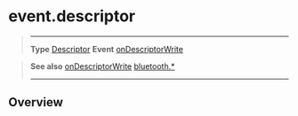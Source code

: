 # event.descriptor

> --------------------- ------------------------------------------------------------------------------------------
> __Type__              [Descriptor](/plugin/bluetooth/type/Descriptor/index.md)
> __Event__             [onDescriptorWrite](/plugin/bluetooth/type/Gatt/event/onDescriptorWrite/index.md)


> __See also__          [onDescriptorWrite](/plugin/bluetooth/type/Gatt/event/onDescriptorWrite/index.md)
>						[bluetooth.*](/plugin/bluetooth/index.md)
> --------------------- ------------------------------------------------------------------------------------------

## Overview